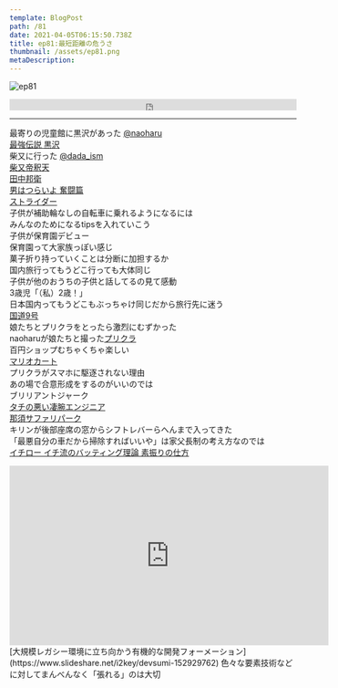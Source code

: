 ```yaml
---  
template: BlogPost  
path: /81
date: 2021-04-05T06:15:50.738Z  
title: ep81:最短距離の危うさ
thumbnail: /assets/ep81.png
metaDescription:  
---  
```

![ep81](/assets/ep81.png)  

<iframe width="100%" height="20" scrolling="no" frameborder="no" allow="autoplay" src="https://w.soundcloud.com/player/?url=https%3A//api.soundcloud.com/tracks/1022154061&color=%23ff5500&inverse=false&auto_play=false&show_user=true"></iframe>

***

最寄りの児童館に黒沢があった [@naoharu](https://twitter.com/naoharu)   
[最強伝説 黒沢](https://ja.wikipedia.org/wiki/%E6%9C%80%E5%BC%B7%E4%BC%9D%E8%AA%AC_%E9%BB%92%E6%B2%A2)  
柴又に行った [@dada_ism](https://twitter.com/dada_ism)  
[柴又帝釈天](http://www.taishakuten.or.jp/)  
[田中邦衛](https://ja.wikipedia.org/wiki/%E7%94%B0%E4%B8%AD%E9%82%A6%E8%A1%9B)  
[男はつらいよ 奮闘篇](https://www.cinemaclassics.jp/tora-san/guest/19/)  
[ストライダー](https://www.strider.jp/)  
子供が補助輪なしの自転車に乗れるようになるには  
みんなのためになるtipsを入れていこう  
子供が保育園デビュー  
保育園って大家族っぽい感じ  
菓子折り持っていくことは分断に加担するか  
国内旅行ってもうどこ行っても大体同じ  
子供が他のおうちの子供と話してるの見て感動  
3歳児「（私）2歳！」  
日本国内ってもうどこもぶっちゃけ同じだから旅行先に迷う  
[国道9号](https://ja.wikipedia.org/wiki/%E5%9B%BD%E9%81%939%E5%8F%B7)  
娘たちとプリクラをとったら激烈にむずかった  
naoharuが娘たちと撮った[プリクラ](https://twitter.com/naoharu/status/1377540312399192067)  
百円ショップむちゃくちゃ楽しい  
[マリオカート](https://mariokart-acgpdx.bngames.net/)    
プリクラがスマホに駆逐されない理由  
あの場で合意形成をするのがいいのでは  
ブリリアントジャーク  
[タチの悪い凄腕エンジニア](https://note.com/floyd0/n/n1db7854ca2e2)  
[那須サファリパーク](https://www.nasusafari.com/)  
キリンが後部座席の窓からシフトレバーらへんまで入ってきた  
「最悪自分の車だから掃除すればいいや」は家父長制の考え方なのでは  
[イチロー イチ流のバッティング理論 素振りの仕方](https://www.youtube.com/watch?v=9y-6QsY5UTE)  
<iframe width="560" height="315" src="https://www.youtube.com/embed/9y-6QsY5UTE" title="YouTube video player" frameborder="0" allow="accelerometer; autoplay; clipboard-write; encrypted-media; gyroscope; picture-in-picture" allowfullscreen></iframe>  
[大規模レガシー環境に立ち向かう有機的な開発フォーメーション](https://www.slideshare.net/i2key/devsumi-152929762)  
色々な要素技術などに対してまんべんなく「張れる」のは大切  






